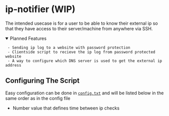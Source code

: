 # ip-notifier (WIP)

The intended usecase is for a user to be able to know their external ip so that they have access to their server/machine from anywhere via SSH.

<details open><summary> Planned Features </summary>
  
```
 - Sending ip log to a website with password protection
 - Clientside script to recieve the ip log from password protected website
 - A way to configure which DNS server is used to get the external ip address
```
</details>


## Configuring The Script
Easy configuration can be done in [`config.txt`](https://github.com/Squibid/ip-notifier/blob/e0c16df78fd75bb69ad01fd40d86d6151e678d39/config.txt) and will be listed below in the same order as in the config file
* Number value that defines time between ip checks
